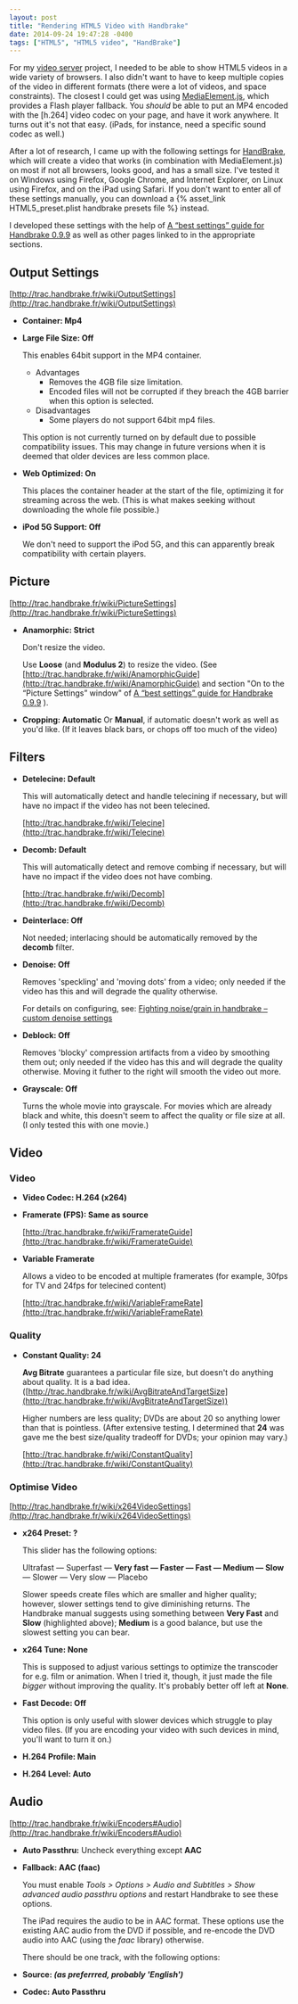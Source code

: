 ```yaml
---
layout: post
title: "Rendering HTML5 Video with Handbrake"
date: 2014-09-24 19:47:28 -0400
tags: ["HTML5", "HTML5 video", "HandBrake"]
---
```

For my [video server](http://github.com/wolfgang42/videoserver) project, I needed to
be able to show HTML5 videos in a wide variety of browsers.
I also didn't want to have to keep multiple copies of the video in different formats
(there were a lot of videos, and space constraints).
The closest I could get was using [MediaElement.js](http://mediaelementjs.com), which provides a Flash player fallback.
You *should* be able to put an MP4 encoded with the [h.264] video codec on your page, and have it work anywhere.
It turns out it's not that easy. (iPads, for instance, need a specific sound codec as well.)

After a lot of research, I came up with the following settings for [HandBrake](http://handbrake.fr),
which will create a video that works (in combination with MediaElement.js) on most if not all browsers,
looks good, and has a small size.
I've tested it on Windows using Firefox, Google Chrome, and Internet Explorer, on Linux using Firefox, and
on the iPad using Safari.
If you don't want to enter all of these settings manually, you can download a {% asset_link HTML5_preset.plist handbrake presets file %} instead.

<!-- more -->

I developed these settings with the help of [A “best settings” guide for Handbrake 0.9.9](http://mattgadient.com/2013/06/12/a-best-settings-guide-for-handbrake-0-9-9/) as well as other pages linked to in the appropriate sections.

## Output Settings

[http://trac.handbrake.fr/wiki/OutputSettings](http://trac.handbrake.fr/wiki/OutputSettings)

* **Container: Mp4**
* **Large File Size: Off**

	This enables 64bit support in the MP4 container. 

	* Advantages
		* Removes the 4GB file size limitation.
		* Encoded files will not be corrupted if they breach the 4GB barrier when this option is selected.
	* Disadvantages
		* Some players do not support 64bit mp4 files.

	This option is not currently turned on by default due to possible compatibility issues. This may change in future versions when it is deemed that older devices are less common place.
* **Web Optimized: On**

	This places the container header at the start of the file, optimizing it for streaming across the web. (This is what makes seeking without downloading the whole file possible.)
* **iPod 5G Support: Off**

	We don't need to support the iPod 5G, and this can apparently break compatibility with certain players.


## Picture
[http://trac.handbrake.fr/wiki/PictureSettings](http://trac.handbrake.fr/wiki/PictureSettings)

* **Anamorphic: Strict**

	Don't resize the video.

	Use **Loose** (and **Modulus 2**) to resize the video.
	(See [http://trac.handbrake.fr/wiki/AnamorphicGuide](http://trac.handbrake.fr/wiki/AnamorphicGuide)
	and section "On to the “Picture Settings” window" of [A “best settings” guide for Handbrake 0.9.9](http://mattgadient.com/2013/06/12/a-best-settings-guide-for-handbrake-0-9-9/) ).
* **Cropping: Automatic**
	Or **Manual**, if automatic doesn't work as well as you'd like. (If it leaves black bars, or chops off too much of the video)

## Filters
* **Detelecine: Default**

	This will automatically detect and handle telecining if necessary, but will have no impact if the video has not been telecined.

	[http://trac.handbrake.fr/wiki/Telecine](http://trac.handbrake.fr/wiki/Telecine)
* **Decomb: Default**

	This will automatically detect and remove combing if necessary, but will have no impact if the video does not have combing.
	
	[http://trac.handbrake.fr/wiki/Decomb](http://trac.handbrake.fr/wiki/Decomb)
* **Deinterlace: Off**

	Not needed; interlacing should be automatically removed by the **decomb** filter.
* **Denoise: Off**

	Removes 'speckling' and 'moving dots' from a video; only needed if the video has this and will degrade the quality otherwise.

	For details on configuring, see: [Fighting noise/grain in handbrake – custom denoise settings](http://mattgadient.com/2012/06/19/fighting-noisegrain-in-handbrake-custom-denoise-settings/)
* **Deblock: Off**

	Removes 'blocky' compression artifacts from a video by smoothing them out; only needed if the video has this and will degrade the quality otherwise.
	Moving it futher to the right will smooth the video out more.
* **Grayscale: Off**

	Turns the whole movie into grayscale. For movies which are already black and white, this doesn't seem to affect the quality or file size at all. (I only tested this with one movie.)

## Video

### Video
* **Video Codec: H.264 (x264)**
* **Framerate (FPS): Same as source**

	[http://trac.handbrake.fr/wiki/FramerateGuide](http://trac.handbrake.fr/wiki/FramerateGuide)
* **Variable Framerate**

	Allows a video to be encoded at multiple framerates (for example, 30fps for TV and 24fps for telecined content)

	[http://trac.handbrake.fr/wiki/VariableFrameRate](http://trac.handbrake.fr/wiki/VariableFrameRate)

### Quality
* **Constant Quality: 24**

	**Avg Bitrate** guarantees a particular file size, but doesn't do anything about quality. It is a bad idea. ([http://trac.handbrake.fr/wiki/AvgBitrateAndTargetSize](http://trac.handbrake.fr/wiki/AvgBitrateAndTargetSize))

	Higher numbers are less quality; DVDs are about 20 so anything lower than that is pointless. (After extensive testing, I determined that **24** was gave me the best size/quality tradeoff for DVDs; your opinion may vary.)

	[http://trac.handbrake.fr/wiki/ConstantQuality](http://trac.handbrake.fr/wiki/ConstantQuality)

### Optimise Video
[http://trac.handbrake.fr/wiki/x264VideoSettings](http://trac.handbrake.fr/wiki/x264VideoSettings)

* **x264 Preset: ?**

	This slider has the following options:

	Ultrafast — Superfast — **Very fast — Faster — Fast — Medium — Slow** — Slower — Very slow — Placebo

	Slower speeds create files which are smaller and higher quality; however, slower settings tend to give diminishing returns. The Handbrake manual suggests using something between **Very Fast** and **Slow** (highlighted above); **Medium** is a good balance, but use the slowest setting you can bear.
* **x264 Tune: None**

	This is supposed to adjust various settings to optimize the transcoder for e.g. film or animation. When I tried it, though, it just made the file *bigger* without improving the quality. It's probably better off left at **None**.
* **Fast Decode: Off**

	This option is only useful with slower devices which struggle to play video files. (If you are encoding your video with such devices in mind, you'll want to turn it on.)
* **H.264 Profile: Main**
* **H.264 Level: Auto**

## Audio
[http://trac.handbrake.fr/wiki/Encoders#Audio](http://trac.handbrake.fr/wiki/Encoders#Audio)

* **Auto Passthru:** Uncheck everything except **AAC**
* **Fallback: AAC (faac)**

	You must enable *Tools > Options > Audio and Subtitles > Show advanced audio passthru options* and restart Handbrake to see these options.

	The iPad requires the audio to be in AAC format. These options use the existing AAC audio from the DVD if possible, and re-encode the DVD audio into AAC (using the *faac* library) otherwise.

	There should be one track, with the following options:
* **Source: *(as preferrred, probably 'English')***
* **Codec: Auto Passthru**

